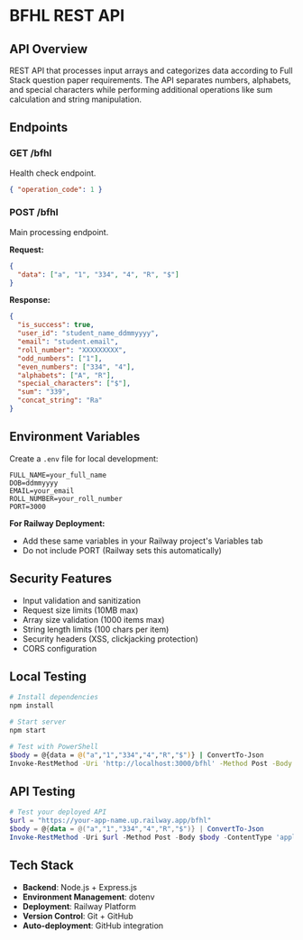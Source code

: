 # BFHL REST API 

## API Overview

REST API that processes input arrays and categorizes data according to Full Stack question paper requirements. The API separates numbers, alphabets, and special characters while performing additional operations like sum calculation and string manipulation.


## Endpoints

### GET /bfhl

Health check endpoint.

```json
{ "operation_code": 1 }
```

### POST /bfhl

Main processing endpoint.

**Request:**

```json
{
  "data": ["a", "1", "334", "4", "R", "$"]
}
```

**Response:**

```json
{
  "is_success": true,
  "user_id": "student_name_ddmmyyyy",
  "email": "student.email",
  "roll_number": "XXXXXXXXX",
  "odd_numbers": ["1"],
  "even_numbers": ["334", "4"],
  "alphabets": ["A", "R"],
  "special_characters": ["$"],
  "sum": "339",
  "concat_string": "Ra"
}
```

## Environment Variables

Create a `.env` file for local development:

```env
FULL_NAME=your_full_name
DOB=ddmmyyyy
EMAIL=your_email
ROLL_NUMBER=your_roll_number
PORT=3000
```

**For Railway Deployment:**

- Add these same variables in your Railway project's Variables tab
- Do not include PORT (Railway sets this automatically)

## Security Features

- Input validation and sanitization
- Request size limits (10MB max)
- Array size validation (1000 items max)
- String length limits (100 chars per item)
- Security headers (XSS, clickjacking protection)
- CORS configuration

## Local Testing

```bash
# Install dependencies
npm install

# Start server
npm start

# Test with PowerShell
$body = @{data = @("a","1","334","4","R","$")} | ConvertTo-Json
Invoke-RestMethod -Uri 'http://localhost:3000/bfhl' -Method Post -Body $body -ContentType 'application/json'
```

## API Testing

```powershell
# Test your deployed API
$url = "https://your-app-name.up.railway.app/bfhl"
$body = @{data = @("a","1","334","4","R","$")} | ConvertTo-Json
Invoke-RestMethod -Uri $url -Method Post -Body $body -ContentType 'application/json'
```


## Tech Stack

- **Backend**: Node.js + Express.js
- **Environment Management**: dotenv
- **Deployment**: Railway Platform
- **Version Control**: Git + GitHub
- **Auto-deployment**: GitHub integration



